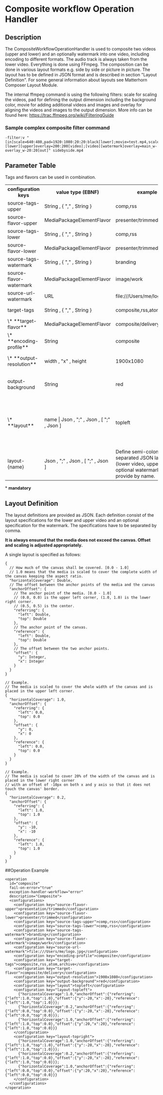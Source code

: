 # Composite workflow Operation Handler

## Description
The CompositeWorkflowOperationHandler is used to composite two videos (upper and lower) and an optionally watermark into one video, including encoding to different formats. The audio track is always taken from the lower video. Everything is done using FFmpeg. The composition can be done in various layout formats e.g. side by side or picture in picture. The layout has to be defined in JSON format and is described in section "Layout Definition". For some general information about layouts see Matterhorn Composer Layout Module.
 
The internal ffmpeg command is using the following filters: scale for scaling the videos, pad for defining the output dimension including the background color, movie for adding additional videos and images and overlay for aligning the videos and images to the output dimension. More info can be found here: https://trac.ffmpeg.org/wiki/FilteringGuide

### Sample complex composite filter command

    -filter:v "[in]scale=640:480,pad=1920:1080:20:20:black[lower];movie=test.mp4,scale=640:480[upper];movie=watermark.jpg[watermark];[lower][upper]overlay=200:200[video];[video][watermark]overlay=main_w-overlay_w-20:20[out]" sidebyside.mp4

## Parameter Table
Tags and flavors can be used in combination.

<table>
<tr><th>configuration keys</th><th>value type (EBNF)</th><th>example</th><th>description</th><th>default value</th></tr> 
<tr><td>source-tags-upper</td><td>String , { "," , String }	</td><td>comp,rss</td><td>The "tag" of the upper track to use as a source input.</td><td>EMPTY</td></tr>
<tr><td>source-flavor-upper</td><td>MediaPackageElementFlavor	</td><td>presenter/trimmed</td><td>The "flavor" of the upper track to use as a source input.</td><td>EMPTY</td></tr>
<tr><td>source-tags-lower</td><td>String , { "," , String }	</td><td>comp,rss</td><td>The "tag" of the lower track to use as a source input.</td><td>EMPTY</td></tr>
<tr><td>source-flavor-lower</td><td>MediaPackageElementFlavor	</td><td>presenter/trimmed</td><td>The "flavor" of the lower track to use as a source input.</td><td>EMPTY</td></tr>
<tr><td>source-tags-watermark</td><td>String , { "," , String }	</td><td>branding</td><td>The "tag" of the attachment image to use as a source input.</td><td>EMPTY</td></tr>
<tr><td>source-flavor-watermark</td><td>MediaPackageElementFlavor	</td><td>image/work</td><td>The "flavor" of the attachment image to use as a source input.</td><td>EMPTY</td></tr>
<tr><td>source-url-watermark</td><td>URL	</td><td>file:///Users/me/logo.jpg</td><td>The "URL" of the fallback image to use as a source input.</td><td>EMPTY</td></tr>
<tr><td>target-tags</td><td>String , { "," , String }	</td><td>composite,rss,atom,archive</td><td>The tags to apply to the compound video track.</td><td>EMPTY</td></tr>
<tr><td>\* **target-flavor**</td><td>MediaPackageElementFlavor</td><td>	composite/delivery	</td><td>The flavor to apply to the compound video track.</td><td>EMPTY</td></tr>
<tr><td>\* **encoding-profile**</td><td>String</td><td>	composite	</td><td>The encoding profile to use.</td><td>EMPTY</td></tr>
<tr><td>\* **output-resolution**</td><td>width , "x" , height	</td><td>1900x1080</td><td>The resulting resolution of the compound video e.g. 1900x1080.</td><td>EMPTY</td></tr>
<tr><td>output-background</td><td>String	</td><td>red</td><td>The resulting background color of the compound video http://www.ffmpeg.org/ffmpeg-utils.html#Color.</td><td>black</td></tr>
<tr><td>\* **layout**</td><td>name | Json , ";" , Json , [ ";" , Json ]	</td><td>topleft	</td><td>The layout name to use or a semi-colon separated JSON layout definition (lower video, upper video, optional watermark). If a layout name is given than the corresponding layout-{name} key must be defined.</td><td>EMPTY</td></tr>
<tr><td>layout-{name}</td><td>Json , ";" , Json , [ ";" , Json ]	 	</td><td>Define semi-colon separated JSON layouts (lower video, upper video, optional watermark) to provide by name.</td><td>EMPTY</td></tr>
</table>

\* **mandatory**

## Layout Definition

The layout definitions are provided as JSON. Each definition consist of the layout specifications for the lower and upper video and an optional specification for the watermark. The specifications have to be separated by comma.

**It is always ensured that the media does not exceed the canvas. Offset and scaling is adjusted appropriately.**

A single layout is specified as follows:

    {
      // How much of the canvas shall be covered. [0.0 - 1.0] 
      // 1.0 means that the media is scaled to cover the complete width of the canvas keeping the aspect ratio.
      "horizontalCoverage": Double,
      // The offset between the anchor points of the media and the canvas
      "anchorOffset": {
        // The anchor point of the media. [0.0 - 1.0]
        // (0.0, 0.0) is the upper left corner, (1.0, 1.0) is the lower right corner.
        // (0.5, 0.5) is the center.
        "referring": {
          "left": Double,
          "top": Double
        },
        // The anchor point of the canvas.
        "reference": {
          "left": Double,
          "top": Double
        },
        // The offset between the two anchor points.
        "offset": {
          "y": Integer,
          "x": Integer
        }
      }
    }
     
    // Example. 
    // The media is scaled to cover the whole width of the canvas and is placed in the upper left corner.
    {
      "horizontalCoverage": 1.0,
      "anchorOffset": {
        "referring": {
          "left": 0.0,
          "top": 0.0
        },
        "offset": {
          "y": 0,
          "x": 0
        },
        "reference": {
          "left": 0.0,
          "top": 0.0
        }
      }
    }
     
    // Example.
    // The media is scaled to cover 20% of the width of the canvas and is placed in the lower right corner 
    // with an offset of -10px on both x and y axis so that it does not touch the canvas' border.
    {
      "horizontalCoverage": 0.2,
      "anchorOffset": {
        "referring": {
          "left": 1.0,
          "top": 1.0
        },
        "offset": {
          "y": -10,
          "x": -10
        },
        "reference": {
          "left": 1.0,
          "top": 1.0
        }
      }
    }

##Operation Example
 
    <operation
      id="composite"
      fail-on-error="true"
      exception-handler-workflow="error"
      description="Composite">
      <configurations>
        <configuration key="source-flavor-upper">presentation/trimmed</configuration>
        <configuration key="source-flavor-lower">presenter/trimmed</configuration>
        <configuration key="source-tags-upper">comp,rss</configuration>
        <configuration key="source-tags-lower">comp,rss</configuration>
        <configuration key="source-tags-watermark">branding</configuration>
        <configuration key="source-flavor-watermark">image/work</configuration>
        <configuration key="source-url-watermark">file:///Users/me/logo.jpg</configuration>
        <configuration key="encoding-profile">composite</configuration>
        <configuration key="target-tags">composite,rss,atom,archive</configuration>
        <configuration key="target-flavor">composite/delivery</configuration>
        <configuration key="output-resolution">1900x1080</configuration>
        <configuration key="output-background">red</configuration>
        <configuration key="layout">topleft</configuration>
        <configuration key="layout-topleft">
          {"horizontalCoverage":1.0,"anchorOffset":{"referring":{"left":1.0,"top":1.0},"offset":{"y":-20,"x":-20},"reference":{"left":1.0,"top":1.0}}};
          {"horizontalCoverage":0.2,"anchorOffset":{"referring":{"left":0.0,"top":0.0},"offset":{"y":-20,"x":-20},"reference":{"left":0.0,"top":0.0}}};
          {"horizontalCoverage":1.0,"anchorOffset":{"referring":{"left":1.0,"top":0.0},"offset":{"y":20,"x":20},"reference":{"left":1.0,"top":0.0}}}
        </configuration>
        <configuration key="layout-topright">
          {"horizontalCoverage":1.0,"anchorOffset":{"referring":{"left":1.0,"top":1.0},"offset":{"y":-20,"x":-20},"reference":{"left":1.0,"top":1.0}}};
          {"horizontalCoverage":0.2,"anchorOffset":{"referring":{"left":1.0,"top":0.0},"offset":{"y":-20,"x":-20},"reference":{"left":1.0,"top":0.0}}};
          {"horizontalCoverage":1.0,"anchorOffset":{"referring":{"left":0.0,"top":0.0},"offset":{"y":20,"x":20},"reference":{"left":0.0,"top":0.0}}}
        </configuration>
      </configurations>
    </operation>

